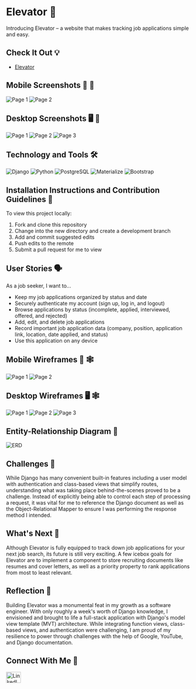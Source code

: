 # Elevator 🔼
Introducing Elevator – a website that makes tracking job applications simple and easy.

## Check It Out 💡 
- [Elevator](https://ele-vator.herokuapp.com/) 

## Mobile Screenshots 📱 📸
![Page 1](/screenshots/mobile/screenshot-m1.png)
![Page 2](/screenshots/mobile/screenshot-m2.png)

## Desktop Screenshots 🖥 📸
![Page 1](/screenshots/desktop/screenshot-d1.png)
![Page 2](/screenshots/desktop/screenshot-d2.png)
![Page 3](/screenshots/desktop/screenshot-d3.png)

## Technology and Tools 🛠
![Django](https://img.shields.io/badge/Django-092E20?style=for-the-badge&logo=django&logoColor=white)
![Python](https://img.shields.io/badge/Python-3776AB?style=for-the-badge&logo=python&logoColor=white)
![PostgreSQL](https://img.shields.io/badge/PostgreSQL-316192?style=for-the-badge&logo=postgresql&logoColor=white)
![Materialize](https://img.shields.io/badge/-MATERIALIZE-%23DD7B7B?style=for-the-badge)
![Bootstrap](https://img.shields.io/badge/Bootstrap-563D7C?style=for-the-badge&logo=bootstrap&logoColor=white)

## Installation Instructions and Contribution Guidelines 📲
To view this project locally:
1. Fork and clone this repository
2. Change into the new directory and create a development branch 
3. Add and commit suggested edits
4. Push edits to the remote
5. Submit a pull request for me to view

## User Stories 🗣
As a job seeker, I want to...
- Keep my job applications organized by status and date
- Securely authenticate my account (sign up, log in, and logout)
- Browse applications by status (incomplete, applied, interviewed, offered, and rejected)
- Add, edit, and delete job applications
- Record important job application data (company, position, application link, location, date applied, and status)
- Use this application on any device

## Mobile Wireframes 📱 🕸
![Page 1](/planning/wireframes/mobile/wireframe-m1.png)
![Page 2](/planning/wireframes/mobile/wireframe-m2.png)

## Desktop Wireframes 🖥 🕸
![Page 1](/planning/wireframes/desktop/wireframe-d1.png)
![Page 2](/planning/wireframes/desktop/wireframe-d2.png)
![Page 3](/planning/wireframes/desktop/wireframe-d3.png)

## Entity-Relationship Diagram 📝
![ERD](/planning/erd/erd.png)

## Challenges 💪
While Django has many convenient built-in features including a user model with authentication and class-based views that simplify routes, understanding what was taking place behind-the-scenes proved to be a challenge. Instead of explicitly being able to control each step of processing a request, it was vital for me to reference the Django document as well as the Object-Relational Mapper to ensure I was performing the response method I intended.  

## What's Next 🏁
Although Elevator is fully equipped to track down job applications for your next job search, its future is still very exciting. A few icebox goals for Elevator are to implement a component to store recruiting documents like resumes and cover letters, as well as a priority property to rank applications from most to least relevant.

## Reflection 🙌
Building Elevator was a monumental feat in my growth as a software engineer. With only roughly a week's worth of Django knowledge, I envisioned and brought to life a full-stack application with Django's model view template (MVT) architecture. While integrating function views, class-based views, and authentication were challenging, I am proud of my resilience to power through challenges with the help of Google, YouTube, and Django documentation.   

## Connect With Me 👥
<p align="left">
    <a 
    target="_blank" href="https://www.linkedin.com/in/lance-chin/"><img align="center" src="https://raw.githubusercontent.com/rahuldkjain/github-profile-readme-generator/master/src/images/icons/Social/linked-in-alt.svg" alt="LinkedIn Icon" height="30" width="40"/>
    </a>
</p>